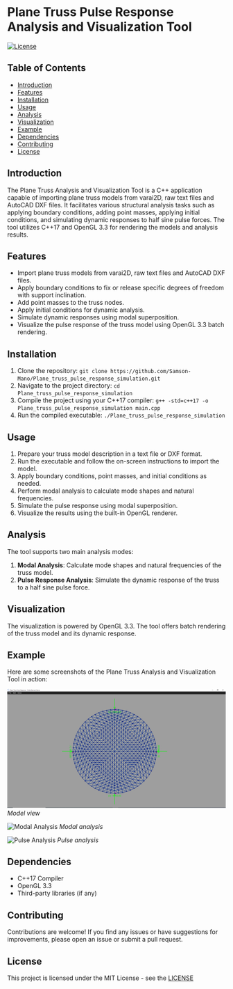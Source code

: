 # Plane Truss Pulse Response Analysis and Visualization Tool

[![License](https://img.shields.io/badge/license-MIT-blue.svg)](LICENSE)

## Table of Contents

- [Introduction](#introduction)
- [Features](#features)
- [Installation](#installation)
- [Usage](#usage)
- [Analysis](#analysis)
- [Visualization](#visualization)
- [Example](#example)
- [Dependencies](#dependencies)
- [Contributing](#contributing)
- [License](#license)

## Introduction

The Plane Truss Analysis and Visualization Tool is a C++ application capable of importing plane truss models from varai2D, raw text files and AutoCAD DXF files. It facilitates various structural analysis tasks such as applying boundary conditions, adding point masses, applying initial conditions, and simulating dynamic responses to half sine pulse forces. The tool utilizes C++17 and OpenGL 3.3 for rendering the models and analysis results.

## Features

- Import plane truss models from varai2D, raw text files and AutoCAD DXF files.
- Apply boundary conditions to fix or release specific degrees of freedom with support inclination.
- Add point masses to the truss nodes.
- Apply initial conditions for dynamic analysis.
- Simulate dynamic responses using modal superposition.
- Visualize the pulse response of the truss model using OpenGL 3.3 batch rendering.

## Installation

1. Clone the repository: `git clone https://github.com/Samson-Mano/Plane_truss_pulse_response_simulation.git`
2. Navigate to the project directory: `cd Plane_truss_pulse_response_simulation`
3. Compile the project using your C++17 compiler: `g++ -std=c++17 -o Plane_truss_pulse_response_simulation main.cpp`
4. Run the compiled executable: `./Plane_truss_pulse_response_simulation`

## Usage

1. Prepare your truss model description in a text file or DXF format.
2. Run the executable and follow the on-screen instructions to import the model.
3. Apply boundary conditions, point masses, and initial conditions as needed.
4. Perform modal analysis to calculate mode shapes and natural frequencies.
5. Simulate the pulse response using modal superposition.
6. Visualize the results using the built-in OpenGL renderer.

## Analysis

The tool supports two main analysis modes:

1. **Modal Analysis**: Calculate mode shapes and natural frequencies of the truss model.
2. **Pulse Response Analysis**: Simulate the dynamic response of the truss to a half sine pulse force.

## Visualization

The visualization is powered by OpenGL 3.3. The tool offers batch rendering of the truss model and its dynamic response.

## Example

Here are some screenshots of the Plane Truss Analysis and Visualization Tool in action:

![Model View](Images/model_view.PNG)
*Model view*

![Modal Analysis](Images/modal_analysis.gif)
*Modal analysis*

![Pulse Analysis](Images/pulse_response_analysis_result.gif)
*Pulse analysis*

## Dependencies

- C++17 Compiler
- OpenGL 3.3
- Third-party libraries (if any)

## Contributing

Contributions are welcome! If you find any issues or have suggestions for improvements, please open an issue or submit a pull request.

## License

This project is licensed under the MIT License - see the [LICENSE](LICENSE)
